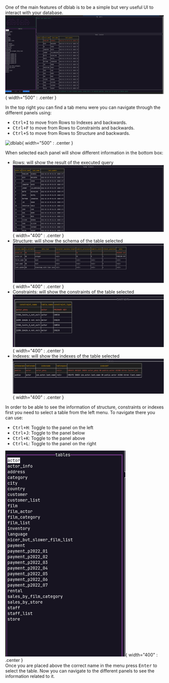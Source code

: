 One of the main features of dblab is to be a simple but very useful UI to interact with your database.  
![dblab](https://raw.githubusercontent.com/danvergara/dblab/main/assets/tutorials/images/full-ui.png){ width="500" : .center }  

In the top right you can find a tab menu were you can navigate through the different panels using:
- <kbd>Ctrl+I</kbd> to move from Rows to Indexes and backwards.
- <kbd>Ctrl+F</kbd> to move from Rows to Constraints and backwards.
- <kbd>Ctrl+S</kbd> to move from Rows to Structure and backwards.
  
![dblab](https://raw.githubusercontent.com/danvergara/dblab/main/assets/tutorials/images/tab-menu.png){ width="500" : .center }  
  
When selected each panel will show different information in the bottom box:
- Rows: will show the result of the executed query  
    ![dblab](https://raw.githubusercontent.com/danvergara/dblab/main/assets/tutorials/images/rows-result.png){ width="400" : .center }
- Structure: will show the schema of the table selected  
    ![dblab](https://raw.githubusercontent.com/danvergara/dblab/main/assets/tutorials/images/structure-result.png){ width="400" : .center }
- Constraints: will show the constraints of the table selected  
    ![dblab](https://raw.githubusercontent.com/danvergara/dblab/main/assets/tutorials/images/constraints-result.png){ width="400" : .center }
- Indexes: will show the indexes of the table selected  
    ![dblab](https://raw.githubusercontent.com/danvergara/dblab/main/assets/tutorials/images/indexes-result.png){ width="400" : .center }

In order to be able to see the information of structure, constraints or indexes first you need to select a table from the left menu.
To navigate there you can use:
- <kbd>Ctrl+H</kbd>: Toggle to the panel on the left
- <kbd>Ctrl+J</kbd>: Toggle to the panel below
- <kbd>Ctrl+K</kbd>: Toggle to the panel above
- <kbd>Ctrl+L</kbd>: Toggle to the panel on the right

![dblab](https://raw.githubusercontent.com/danvergara/dblab/main/assets/tutorials/images/left-menu.png){ width="400" : .center }    
Once you are placed above the correct name in the menu press <kbd>Enter</kbd> to select the table.
Now you can navigate to the different panels to see the information related to it.
